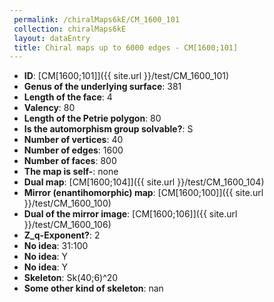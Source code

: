 ```yaml
--- 
 permalink: /chiralMaps6kE/CM_1600_101 
 collection: chiralMaps6kE
 layout: dataEntry
 title: Chiral maps up to 6000 edges - CM[1600;101]
---
```


- **ID**: [CM[1600;101]]({{ site.url }}/test/CM_1600_101)
- **Genus of the underlying surface**: 381
- **Length of the face**: 4
- **Valency**: 80
- **Length of the Petrie polygon**: 80
- **Is the automorphism group solvable?**: S
- **Number of vertices**: 40
- **Number of edges**: 1600
- **Number of faces**: 800
- **The map is self-**: none
- **Dual map**: [CM[1600;104]]({{ site.url }}/test/CM_1600_104)
- **Mirror (enantihomorphic) map**: [CM[1600;100]]({{ site.url }}/test/CM_1600_100)
- **Dual of the mirror image**: [CM[1600;106]]({{ site.url }}/test/CM_1600_106)
- **Z_q-Exponent?**: 2
- **No idea**:  31:100
- **No idea**: Y
- **No idea**: Y
- **Skeleton**: Sk(40;6)^20
- **Some other kind of skeleton**: nan
